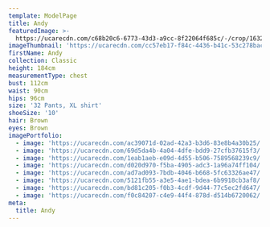 ```yaml
---
template: ModelPage
title: Andy
featuredImage: >-
  https://ucarecdn.com/c68b20c6-6773-43d3-a9cc-8f22064f685c/-/crop/1632x1319/0,0/-/preview/
imageThumbnail: 'https://ucarecdn.com/cc57eb17-f84c-4436-b41c-53c278bac90e/'
firstName: Andy
collection: Classic
height: 184cm
measurementType: chest
bust: 112cm
waist: 90cm
hips: 96cm
size: '32 Pants, XL shirt'
shoeSize: '10'
hair: Brown
eyes: Brown
imagePortfolio:
  - image: 'https://ucarecdn.com/ac39071d-02ad-42a3-b3d6-83e8b4a30b25/'
  - image: 'https://ucarecdn.com/69d5da4b-4a04-4dfe-bdd9-27cfb37615f3/'
  - image: 'https://ucarecdn.com/1eab1aeb-e09d-4d55-b506-7589568239c9/'
  - image: 'https://ucarecdn.com/d020d970-f5ba-4905-adc3-1a96a74ff104/'
  - image: 'https://ucarecdn.com/ad7ad093-7bdb-4046-b668-5fc63326ae47/'
  - image: 'https://ucarecdn.com/5121fb55-a3e5-4ae1-bdea-6b9918cb3af8/'
  - image: 'https://ucarecdn.com/bd81c205-f0b3-4cdf-9d44-77c5ec2fd647/'
  - image: 'https://ucarecdn.com/f0c84207-c4e9-44f4-878d-d514b6720062/'
meta:
  title: Andy
---
```


